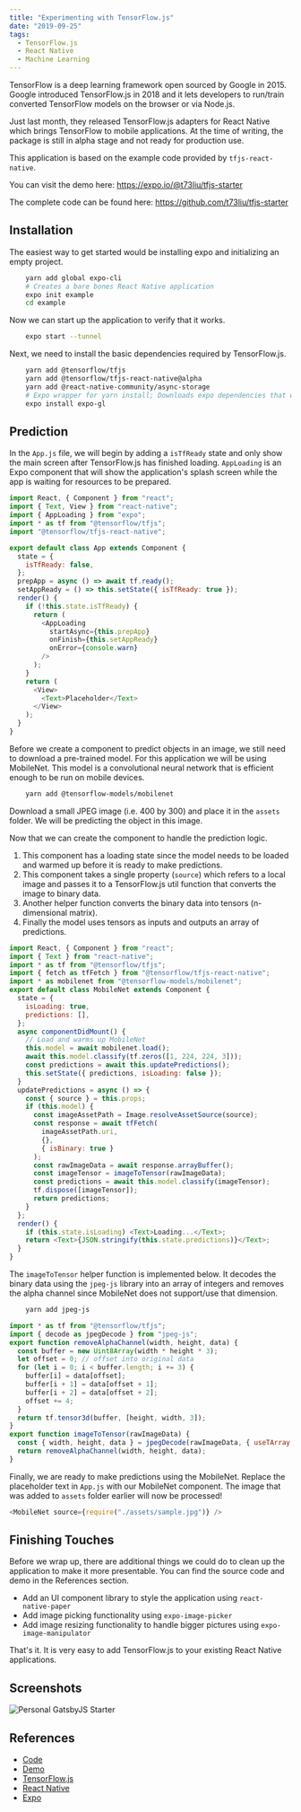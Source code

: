 ```yaml
---
title: "Experimenting with TensorFlow.js"
date: "2019-09-25"
tags:
  - TensorFlow.js
  - React Native
  - Machine Learning
---
```


TensorFlow is a deep learning framework open sourced by Google in 2015.
Google introduced TensorFlow.js in 2018 and it lets developers to run/train
converted TensorFlow models on the browser or via Node.js.

Just last month, they released TensorFlow.js adapters for React Native which
brings TensorFlow to mobile applications. At the time of writing, the package is
still in alpha stage and not ready for production use.

This application is based on the example code provided by `tfjs-react-native`.

You can visit the demo here: https://expo.io/@t73liu/tfjs-starter

The complete code can be found here: https://github.com/t73liu/tfjs-starter

## Installation

The easiest way to get started would be installing expo and initializing an
empty project.

```bash
    yarn add global expo-cli
    # Creates a bare bones React Native application
    expo init example
    cd example
```

Now we can start up the application to verify that it works.

```bash
    expo start --tunnel
```

Next, we need to install the basic dependencies required by TensorFlow.js.

```bash
    yarn add @tensorflow/tfjs
    yarn add @tensorflow/tfjs-react-native@alpha
    yarn add @react-native-community/async-storage
    # Expo wrapper for yarn install; Downloads expo dependencies that work with current version
    expo install expo-gl
```

## Prediction

In the `App.js` file, we will begin by adding a `isTfReady` state and only show
the main screen after TensorFlow.js has finished loading. `AppLoading` is an Expo
component that will show the application's splash screen while the app is waiting
for resources to be prepared.

```javascript
import React, { Component } from "react";
import { Text, View } from "react-native";
import { AppLoading } from "expo";
import * as tf from "@tensorflow/tfjs";
import "@tensorflow/tfjs-react-native";

export default class App extends Component {
  state = {
    isTfReady: false,
  };
  prepApp = async () => await tf.ready();
  setAppReady = () => this.setState({ isTfReady: true });
  render() {
    if (!this.state.isTfReady) {
      return (
        <AppLoading
          startAsync={this.prepApp}
          onFinish={this.setAppReady}
          onError={console.warn}
        />
      );
    }
    return (
      <View>
        <Text>Placeholder</Text>
      </View>
    );
  }
}
```

Before we create a component to predict objects in an image, we still need to
download a pre-trained model. For this application we will be using MobileNet.
This model is a convolutional neural network that is efficient enough to be
run on mobile devices.

```bash
    yarn add @tensorflow-models/mobilenet
```

Download a small JPEG image (i.e. 400 by 300) and place it in the `assets`
folder. We will be predicting the object in this image.

Now that we can create the component to handle the prediction logic.

1. This component has a loading state since the model needs to be loaded
   and warmed up before it is ready to make predictions.
1. This component takes a single property (`source`) which refers to a local
   image and passes it to a TensorFlow.js util function that converts the image
   to binary data.
1. Another helper function converts the binary data into tensors (n-dimensional
   matrix).
1. Finally the model uses tensors as inputs and outputs an array of predictions.

```javascript
import React, { Component } from "react";
import { Text } from "react-native";
import * as tf from "@tensorflow/tfjs";
import { fetch as tfFetch } from "@tensorflow/tfjs-react-native";
import * as mobilenet from "@tensorflow-models/mobilenet";
export default class MobileNet extends Component {
  state = {
    isLoading: true,
    predictions: [],
  };
  async componentDidMount() {
    // Load and warms up MobileNet
    this.model = await mobilenet.load();
    await this.model.classify(tf.zeros([1, 224, 224, 3]));
    const predictions = await this.updatePredictions();
    this.setState({ predictions, isLoading: false });
  }
  updatePredictions = async () => {
    const { source } = this.props;
    if (this.model) {
      const imageAssetPath = Image.resolveAssetSource(source);
      const response = await tfFetch(
        imageAssetPath.uri,
        {},
        { isBinary: true }
      );
      const rawImageData = await response.arrayBuffer();
      const imageTensor = imageToTensor(rawImageData);
      const predictions = await this.model.classify(imageTensor);
      tf.dispose([imageTensor]);
      return predictions;
    }
  };
  render() {
    if (this.state.isLoading) <Text>Loading...</Text>;
    return <Text>{JSON.stringify(this.state.predictions)}</Text>;
  }
}
```

The `imageToTensor` helper function is implemented below. It decodes the binary
data using the `jpeg-js` library into an array of integers and removes
the alpha channel since MobileNet does not support/use that dimension.

```bash
    yarn add jpeg-js
```

```javascript
import * as tf from "@tensorflow/tfjs";
import { decode as jpegDecode } from "jpeg-js";
export function removeAlphaChannel(width, height, data) {
  const buffer = new Uint8Array(width * height * 3);
  let offset = 0; // offset into original data
  for (let i = 0; i < buffer.length; i += 3) {
    buffer[i] = data[offset];
    buffer[i + 1] = data[offset + 1];
    buffer[i + 2] = data[offset + 2];
    offset += 4;
  }
  return tf.tensor3d(buffer, [height, width, 3]);
}
export function imageToTensor(rawImageData) {
  const { width, height, data } = jpegDecode(rawImageData, { useTArray: true });
  return removeAlphaChannel(width, height, data);
}
```

Finally, we are ready to make predictions using the MobileNet. Replace the
placeholder text in `App.js` with our MobileNet component. The image that
was added to `assets` folder earlier will now be processed!

```javascript
<MobileNet source={require("./assets/sample.jpg")} />
```

## Finishing Touches

Before we wrap up, there are additional things we could do to clean up the
application to make it more presentable. You can find the source code and demo
in the References section.

- Add an UI component library to style the application using `react-native-paper`
- Add image picking functionality using `expo-image-picker`
- Add image resizing functionality to handle bigger pictures using `expo-image-manipulator`

That's it. It is very easy to add TensorFlow.js to your existing React Native
applications.

## Screenshots

![Personal GatsbyJS Starter](../images/prediction.png)

## References

- [Code](https://github.com/t73liu/tfjs-starter)
- [Demo](https://expo.io/@t73liu/tfjs-starter)
- [TensorFlow.js](https://www.tensorflow.org/js/)
- [React Native](https://facebook.github.io/react-native/)
- [Expo](https://expo.io//)
